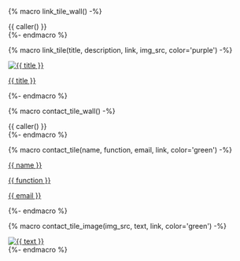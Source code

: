 {% macro link_tile_wall() -%}
<div class="link-tile-wall">
    {{ caller() }}
</div>
{%- endmacro %}

{% macro link_tile(title, description, link, img_src, color='purple') -%}
<a class="link-tile tile-{{ color }}" title="{{ description }}" href="{{ link }}">
    <div class="tile-content">
        <span>
        <div class="link-tile-image">
        <img src="{{ img_src }}" alt="{{ title }}" />
        </div>
        <p>{{ title }}</p>
        </span>
    </div>
</a>
{%- endmacro %}

{% macro contact_tile_wall() -%}
<div class="contact-tile-wall">
    {{ caller() }}
</div>
{%- endmacro %}

{% macro contact_tile(name, function, email, link, color='green') -%}
<a class="contact-tile tile-{{ color }}" href="{{ link }}">
    <div class="tile-content">
        <span>
        <p class="contact-tile-name">{{ name }}</p>
        <p class="contact-tile-function">{{ function }}</p>
        <p class="contact-tile-email">{{ email }}</p>
        </span>
    </div>
</a>
{%- endmacro %}

{% macro contact_tile_image(img_src, text, link, color='green') -%}
<a class="contact-image-tile" href="{{ link }}">
    <div class="tile-content">
        <img src="{{ img_src }}" alt="{{ text }}" />
    </div>
</a>
{%- endmacro %}